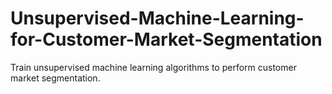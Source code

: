 # Unsupervised-Machine-Learning-for-Customer-Market-Segmentation
Train unsupervised machine learning algorithms to perform customer market segmentation.
